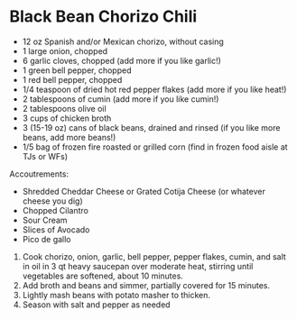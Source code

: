 # Black Bean Chorizo Chili

* 12 oz Spanish and/or Mexican chorizo, without casing
* 1 large onion, chopped
* 6 garlic cloves, chopped (add more if you like garlic!)
* 1 green bell pepper, chopped
* 1 red bell pepper, chopped
* 1/4 teaspoon of dried hot red pepper flakes (add more if you like heat!)
* 2 tablespoons of cumin (add more if you like cumin!)
* 2 tablespoons olive oil
* 3 cups of chicken broth
* 3 (15-19 oz) cans of black beans, drained and rinsed (if you like more beans, add more beans!)
* 1/5 bag of frozen fire roasted or grilled corn (find in frozen food aisle at TJs or WFs)

Accoutrements:
* Shredded Cheddar Cheese or Grated Cotija Cheese (or whatever cheese you dig)
* Chopped Cilantro
* Sour Cream
* Slices of Avocado
* Pico de gallo

1. Cook chorizo, onion, garlic, bell pepper, pepper flakes, cumin, and salt in oil in 3 qt heavy saucepan over moderate heat, stirring until vegetables are softened, about 10 minutes.
1. Add broth and beans and simmer, partially covered for 15 minutes. 
1. Lightly mash beans with potato masher to thicken. 
1. Season with salt and pepper as needed
